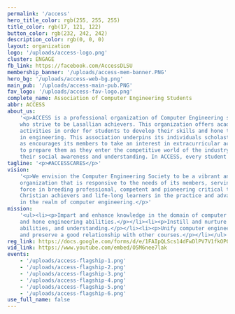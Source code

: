 ```yaml
---
permalink: '/access'
hero_title_color: rgb(255, 255, 255)
title_color: rgb(17, 121, 122)
button_color: rgb(232, 242, 242)
description_color: rgb(0, 0, 0)
layout: organization
logo: '/uploads/access-logo.png'
cluster: ENGAGE
fb_link: https://facebook.com/AccessDLSU
membership_banner: '/uploads/access-mem-banner.PNG'
hero_bg: '/uploads/access-web-bg.png'
main_pub: '/uploads/access-main-pub.PNG'
fav_logo: '/uploads/access-fav-logo.png'
complete_name: Association of Computer Engineering Students
abbr: ACCESS
about_us:
    '<p>ACCESS is a professional organization of Computer Engineering students
    who strive to be Lasallian achievers. This organization offers academic and career-related
    activities in order for students to develop their skills and hone their abilities
    in engineering. This association underpins its individuals scholastically as well
    as encourages its members to take an interest in extracurricular activities so as
    to prepare them as they enter the competitive world of the industry all while nurturing
    their social awareness and understanding. In ACCESS, every student discovers a family!</p>'
tagline: '<p>#ACCESSCARES</p>'
vision:
    '<p>We envision the Computer Engineering Society to be a vibrant and growing
    organization that is responsive to the needs of its members, serving as a moving
    force in breeding professional, competent and pioneering critical thinkers who are
    Christian achievers and life-long learners in the practice and advancement of technology
    in the realm of computer engineering.</p>'
mission:
    '<ul><li><p>Impart and enhance knowledge in the domain of computer engineering.</p></li><li><p>Expand
    and hone engineering abilities.</p></li><li><p>Instill and nurture social awareness,
    abilities, and understanding.</p></li><li><p>Unify computer engineering students
    and preserve a good relationship with other courses.</p></li></ul>'
reg_link: https://docs.google.com/forms/d/e/1FAIpQLScs14dFwDlPV7V1fkOP0qq_jApKcbzygnVZYQtXFrqxsvSZow/viewform?usp=sf_link
vid_link: https://www.youtube.com/embed/O5M6nee7lak
events:
    - '/uploads/access-flagship-1.png'
    - '/uploads/access-flagship-2.png'
    - '/uploads/access-flagship-3.png'
    - '/uploads/access-flagship-4.png'
    - '/uploads/access-flagship-5.png'
    - '/uploads/access-flagship-6.png'
use_full_name: false
---
```

